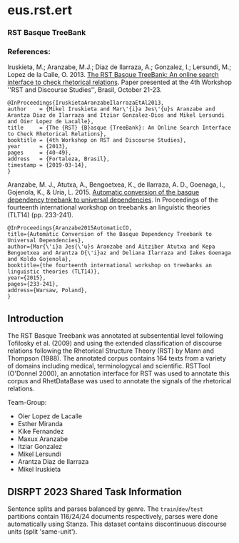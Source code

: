 # eus.rst.ert

### RST Basque TreeBank

### References:

Iruskieta, M.; Aranzabe, M.J.; Diaz de Ilarraza, A.; Gonzalez, I.; Lersundi, M.; Lopez de la Calle, O. 2013.
[The RST Basque TreeBank: An online search interface to check rhetorical relations](https://www.semanticscholar.org/paper/The-RST-Basque-TreeBank-%3A-an-online-search-to-check-Iruskieta-Aranzabe/e5dff6e196a6462906f00a6f264d6e4b5eb2c58e).
Paper presented at the 4th Workshop ''RST and Discourse Studies'', Brasil, October 21-23.
```
@InProceedings{IruskietaAranzabeIlarrazaEtAl2013,
author    = {Mikel Iruskieta and Mar\'{i}a Jes\'{u}s Aranzabe and Arantza Diaz de Ilarraza and Itziar Gonzalez-Dios and Mikel Lersundi and Oier Lopez de Lacalle},
title     = {The {RST} {B}asque {TreeBank}: An Online Search Interface to Check Rhetorical Relations},
booktitle = {4th Workshop on RST and Discourse Studies},
year      = {2013},
pages     = {40-49},
address   = {Fortaleza, Brasil},
timestamp = {2019-03-14},
}
```

Aranzabe, M. J., Atutxa, A., Bengoetxea, K., de Ilarraza, A. D., Goenaga, I., Gojenola, K., & Uria, L. 2015.
[Automatic conversion of the basque dependency treebank to universal dependencies](https://www.semanticscholar.org/paper/Automatic-Conversion-of-the-Basque-Dependency-to-Aranzabe-Atutxa/ffd4a990afcf6422ab5d56a46ac16c22d0e9737a).
In Proceedings of the fourteenth international workshop on treebanks an linguistic theories (TLT14) (pp. 233-241).
```
@InProceedings{Aranzabe2015AutomaticCO,
title={Automatic Conversion of the Basque Dependency Treebank to Universal Dependencies},
author={Mar{\'i}a Jes{\'u}s Aranzabe and Aitziber Atutxa and Kepa Bengoetxea and Arantza D{\'i}az and Deliana Ilarraza and Iakes Goenaga and Koldo Gojenola},
booktitle={the fourteenth international workshop on treebanks an linguistic theories (TLT14)},
year={2015},
pages={233-241},
address={Warsaw, Poland},
}
```



## Introduction

The RST Basque Treebank was annotated at subsentential level following Tofilosky et al. (2009) and using the extended classification of discourse relations following the Rhetorical Structure Theory (RST) by Mann and Thompson (1988). The annotated corpus contains 164 texts from a variety of domains including medical, terminologycal and scientific. RSTTool (O'Donnel 2000), an annotation interface for RST was used to annotate this corpus and RhetDataBase was used to annotate the signals of the rhetorical relations.

Team-Group:

* Oier Lopez de Lacalle
* Esther Miranda
* Kike Fernandez
* Maxux Aranzabe
* Itziar Gonzalez
* Mikel Lersundi
* Arantza Diaz de Ilarraza
* Mikel Iruskieta

## DISRPT 2023 Shared Task Information

Sentence splits and parses balanced by genre.
The `train`/`dev`/`test` partitions contain 116/24/24 documents respectively, parses were done automatically using Stanza.
This dataset contains discontinuous discourse units (split 'same-unit').
